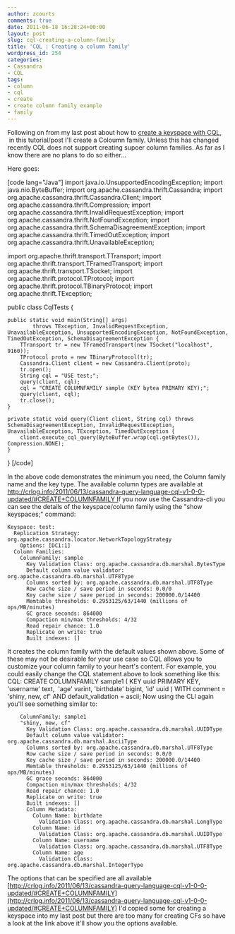 ```yaml
---
author: zcourts
comments: true
date: 2011-06-18 16:28:24+00:00
layout: post
slug: cql-creating-a-column-family
title: 'CQL : Creating a column family'
wordpress_id: 254
categories:
- Cassandra
- CQL
tags:
- column
- cql
- create
- create column family example
- family
---
```


Following on from my last post about how to [create a keyspace with CQL](http://crlog.info/2011/06/13/cql-creating-a-simple-keyspace/),  in this tutorial/post I'll create a Coloumn family. Unless this has changed recently CQL does not support creating supoer column families. As far as I know there are no plans to do so either...<!-- more -->

Here goes:

[code lang="Java"]
import java.io.UnsupportedEncodingException;
import java.nio.ByteBuffer;
import org.apache.cassandra.thrift.Cassandra;
import org.apache.cassandra.thrift.Cassandra.Client;
import org.apache.cassandra.thrift.Compression;
import org.apache.cassandra.thrift.InvalidRequestException;
import org.apache.cassandra.thrift.NotFoundException;
import org.apache.cassandra.thrift.SchemaDisagreementException;
import org.apache.cassandra.thrift.TimedOutException;
import org.apache.cassandra.thrift.UnavailableException;

import org.apache.thrift.transport.TTransport;
import org.apache.thrift.transport.TFramedTransport;
import org.apache.thrift.transport.TSocket;
import org.apache.thrift.protocol.TProtocol;
import org.apache.thrift.protocol.TBinaryProtocol;
import org.apache.thrift.TException;

public class CqlTests {

    public static void main(String[] args)
            throws TException, InvalidRequestException, UnavailableException, UnsupportedEncodingException, NotFoundException, TimedOutException, SchemaDisagreementException {
        TTransport tr = new TFramedTransport(new TSocket("localhost", 9160));
        TProtocol proto = new TBinaryProtocol(tr);
        Cassandra.Client client = new Cassandra.Client(proto);
        tr.open();
        String cql = "USE test;";
        query(client, cql);
        cql = "CREATE COLUMNFAMILY sample (KEY bytea PRIMARY KEY);";
        query(client, cql);
        tr.close();
    }

    private static void query(Client client, String cql) throws SchemaDisagreementException, InvalidRequestException, UnavailableException, TException, TimedOutException {
        client.execute_cql_query(ByteBuffer.wrap(cql.getBytes()), Compression.NONE);
    }
}
[/code]

In the above code demonstrates the minimum you need, the Column family name and the key type. The available column types are available at [http://crlog.info/2011/06/13/cassandra-query-language-cql-v1-0-0-updated/#CREATE+COLUMNFAMILY
I](http://crlog.info/2011/06/13/cassandra-query-language-cql-v1-0-0-updated/#CREATE+COLUMNFAMILY)f you now use the Cassandra-cli you can see the details of the keyspace/column family using the "show keyspaces;" command:

    
    Keyspace: test:
      Replication Strategy: org.apache.cassandra.locator.NetworkTopologyStrategy
        Options: [DC1:1]
      Column Families:
        ColumnFamily: sample
          Key Validation Class: org.apache.cassandra.db.marshal.BytesType
          Default column value validator: org.apache.cassandra.db.marshal.UTF8Type
          Columns sorted by: org.apache.cassandra.db.marshal.UTF8Type
          Row cache size / save period in seconds: 0.0/0
          Key cache size / save period in seconds: 200000.0/14400
          Memtable thresholds: 0.2953125/63/1440 (millions of ops/MB/minutes)
          GC grace seconds: 864000
          Compaction min/max thresholds: 4/32
          Read repair chance: 1.0
          Replicate on write: true
          Built indexes: []


It creates the column family with the default values shown above. Some of these may not
be desirable for your use case so CQL allows you to customize your column family to your heart's content.
For example, you could easily change the CQL statement above to look something like this:
CQL:
CREATE COLUMNFAMILY sample1 ( KEY uuid PRIMARY KEY, 'username' text,  'age' varint, 'birthdate' bigint, 'id' uuid ) WITH comment = 'shiny, new, cf' AND default_validation = ascii;
Now using the CLI again you'll see something similar to:

    
        ColumnFamily: sample1
        "shiny, new, cf"
          Key Validation Class: org.apache.cassandra.db.marshal.UUIDType
          Default column value validator: org.apache.cassandra.db.marshal.AsciiType
          Columns sorted by: org.apache.cassandra.db.marshal.UTF8Type
          Row cache size / save period in seconds: 0.0/0
          Key cache size / save period in seconds: 200000.0/14400
          Memtable thresholds: 0.2953125/63/1440 (millions of ops/MB/minutes)
          GC grace seconds: 864000
          Compaction min/max thresholds: 4/32
          Read repair chance: 1.0
          Replicate on write: true
          Built indexes: []
          Column Metadata:
            Column Name: birthdate
              Validation Class: org.apache.cassandra.db.marshal.LongType
            Column Name: id
              Validation Class: org.apache.cassandra.db.marshal.UUIDType
            Column Name: username
              Validation Class: org.apache.cassandra.db.marshal.UTF8Type
            Column Name: age
              Validation Class: org.apache.cassandra.db.marshal.IntegerType


The options that can be specified are all available [http://crlog.info/2011/06/13/cassandra-query-language-cql-v1-0-0-updated/#CREATE+COLUMNFAMILY](http://crlog.info/2011/06/13/cassandra-query-language-cql-v1-0-0-updated/#CREATE+COLUMNFAMILY)
I'd copied some for creating a keyspace into my last post but there are too many for creating CFs so have a look at the link
above it'll show you the options available.
